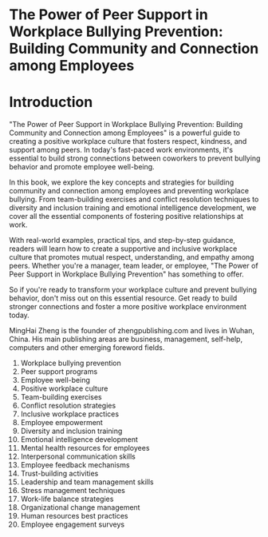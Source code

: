 # The Power of Peer Support in Workplace Bullying Prevention: Building Community and Connection among Employees

# Introduction

"The Power of Peer Support in Workplace Bullying Prevention: Building Community and Connection among Employees" is a powerful guide to creating a positive workplace culture that fosters respect, kindness, and support among peers. In today's fast-paced work environments, it's essential to build strong connections between coworkers to prevent bullying behavior and promote employee well-being.

In this book, we explore the key concepts and strategies for building community and connection among employees and preventing workplace bullying. From team-building exercises and conflict resolution techniques to diversity and inclusion training and emotional intelligence development, we cover all the essential components of fostering positive relationships at work.

With real-world examples, practical tips, and step-by-step guidance, readers will learn how to create a supportive and inclusive workplace culture that promotes mutual respect, understanding, and empathy among peers. Whether you're a manager, team leader, or employee, "The Power of Peer Support in Workplace Bullying Prevention" has something to offer.

So if you're ready to transform your workplace culture and prevent bullying behavior, don't miss out on this essential resource. Get ready to build stronger connections and foster a more positive workplace environment today.

MingHai Zheng is the founder of zhengpublishing.com and lives in Wuhan, China. His main publishing areas are business, management, self-help, computers and other emerging foreword fields.




1. Workplace bullying prevention
2. Peer support programs
3. Employee well-being
4. Positive workplace culture
5. Team-building exercises
6. Conflict resolution strategies
7. Inclusive workplace practices
8. Employee empowerment
9. Diversity and inclusion training
10. Emotional intelligence development
11. Mental health resources for employees
12. Interpersonal communication skills
13. Employee feedback mechanisms
14. Trust-building activities
15. Leadership and team management skills
16. Stress management techniques
17. Work-life balance strategies
18. Organizational change management
19. Human resources best practices
20. Employee engagement surveys

